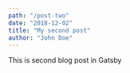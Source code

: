 ```yaml
---
path: "/post-two"
date: "2018-12-02"
title: "My second post"
author: "John Doe"
---
```


This is second blog post in Gatsby